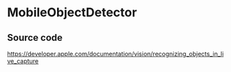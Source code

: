# MobileObjectDetector
## Source code
https://developer.apple.com/documentation/vision/recognizing_objects_in_live_capture
